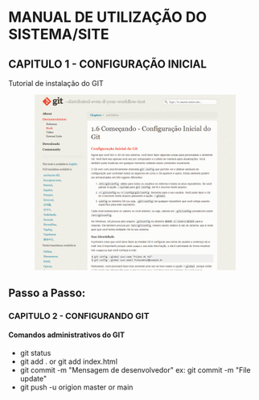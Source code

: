 # MANUAL DE UTILIZAÇÃO DO SISTEMA/SITE
## CAPITULO 1 - CONFIGURAÇÃO INICIAL
Tutorial de instalação do GIT

 <p align="center">
    <a href="https://git-scm.com/book/pt-br/v2/Come%C3%A7ando-Configura%C3%A7%C3%A3o-Inicial-do-Git" target="_blank"></a>
    <img src="docs/Imagens/Captura de tela 2025-01-22 103356.png" width="400"> 
</p>


Passo a Passo:
-
### CAPITULO 2 - CONFIGURANDO GIT

#### Comandos administrativos do GIT

- git status
- git add . or git add index.html
- git commit -m "Mensagem de desenvolvedor" ex: git commit -m "File update"
- git push -u origion master or main